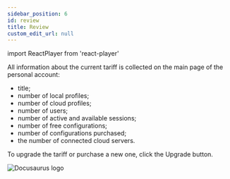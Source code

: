 ```yaml
---
sidebar_position: 6
id: review
title: Review
custom_edit_url: null
---
```

import ReactPlayer from 'react-player'

All information about the current tariff is collected on the main page of the personal account:
* title;
* number of local profiles;
* number of cloud profiles;
* number of users;
* number of active and available sessions;
* number of free configurations;
* number of configurations purchased;
* the number of connected cloud servers.

To upgrade the tariff or purchase a new one, click the Upgrade button.

![Docusaurus logo](/img/1-app/2-overview/eng/overveiw-1.png)